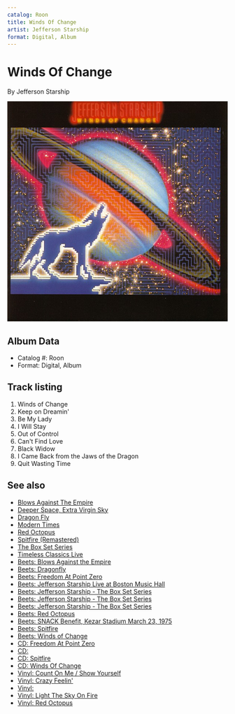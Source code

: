 ```yaml
---
catalog: Roon
title: Winds Of Change
artist: Jefferson Starship
format: Digital, Album
---
```


# Winds Of Change

By Jefferson Starship

![](../../assets/albumcovers/Jefferson_Starship-Winds_Of_Change.png)

## Album Data

- Catalog #: Roon
- Format: Digital, Album


## Track listing


1. Winds of Change
2. Keep on Dreamin'
3. Be My Lady
4. I Will Stay
5. Out of Control
6. Can't Find Love
7. Black Widow
8. I Came Back from the Jaws of the Dragon
9. Quit Wasting Time


## See also

- [Blows Against The Empire](Blows_Against_The_Empire.md)
- [Deeper Space, Extra Virgin Sky](Deeper_Space__Extra_Virgin_Sky.md)
- [Dragon Fly](Dragon_Fly.md)
- [Modern Times](Modern_Times.md)
- [Red Octopus](Red_Octopus.md)
- [Spitfire (Remastered)](Spitfire_Remastered.md)
- [The Box Set Series](The_Box_Set_Series.md)
- [Timeless Classics Live](Timeless_Classics_Live.md)
- [Beets: Blows Against the Empire](../../Beets/Jefferson_Starship/Blows_Against_the_Empire.md)
- [Beets: Dragonfly](../../Beets/Jefferson_Starship/Dragonfly.md)
- [Beets: Freedom At Point Zero](../../Beets/Jefferson_Starship/Freedom_At_Point_Zero.md)
- [Beets: Jefferson Starship Live at Boston Music Hall](../../Beets/Jefferson_Starship/Jefferson_Starship_Live_at_Boston_Music_Hall.md)
- [Beets: Jefferson Starship - The Box Set Series](../../Beets/Jefferson_Starship/Jefferson_Starship_-_The_Box_Set_Series_2_3.md)
- [Beets: Jefferson Starship - The Box Set Series](../../Beets/Jefferson_Starship/Jefferson_Starship_-_The_Box_Set_Series_2.md)
- [Beets: Jefferson Starship - The Box Set Series](../../Beets/Jefferson_Starship/Jefferson_Starship_-_The_Box_Set_Series.md)
- [Beets: Red Octopus](../../Beets/Jefferson_Starship/Red_Octopus.md)
- [Beets: SNACK Benefit, Kezar Stadium March 23, 1975](../../Beets/Jefferson_Starship/SNACK_Benefit__Kezar_Stadium_March_23__1975.md)
- [Beets: Spitfire](../../Beets/Jefferson_Starship/Spitfire.md)
- [Beets: Winds of Change](../../Beets/Jefferson_Starship/Winds_of_Change.md)
- [CD: Freedom At Point Zero](../../CD/Jefferson_Starship/Freedom_At_Point_Zero.md)
- [CD: ](../../CD/Jefferson_Starship/Jefferson_Starship.md)
- [CD: Spitfire](../../CD/Jefferson_Starship/Spitfire.md)
- [CD: Winds Of Change](../../CD/Jefferson_Starship/Winds_Of_Change.md)
- [Vinyl: Count On Me / Show Yourself](../../Vinyl/Jefferson_Starship/Count_On_Me_-_Show_Yourself.md)
- [Vinyl: Crazy Feelin'](../../Vinyl/Jefferson_Starship/Crazy_Feelin.md)
- [Vinyl: ](../../Vinyl/Jefferson_Starship/Jefferson_Starship.md)
- [Vinyl: Light The Sky On Fire](../../Vinyl/Jefferson_Starship/Light_The_Sky_On_Fire.md)
- [Vinyl: Red Octopus](../../Vinyl/Jefferson_Starship/Red_Octopus.md)
